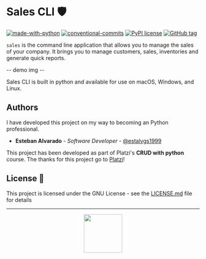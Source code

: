 # Sales CLI 🛡

<!-- GitHub Badges -->
[![made-with-python](https://img.shields.io/badge/Made%20with-Python-1f425f.svg)](https://www.python.org/)
[![conventional-commits](https://img.shields.io/badge/Conventional%20Commits-1.0.0-yellow.svg)](https://www.conventionalcommits.org/en/v1.0.0/)
[![PyPI license](https://img.shields.io/pypi/l/ansicolortags.svg)](https://pypi.python.org/pypi/ansicolortags/)
[![GitHub tag](https://img.shields.io/github/tag/Naereen/StrapDown.js.svg)](https://GitHub.com/Naereen/StrapDown.js/tags/)

`sales` is the command line application that allows you to manage the sales of your company. It brings you to manage customers, sales, inventories and generate quick reports.

-- demo img --

Sales CLI is built in python and available for use on macOS, Windows, and Linux.

## Authors

I have developed this project on my way to becoming an Python professional.

* **Esteban Alvarado** - *Software Developer* - [@estalvgs1999](https://github.com/estalvgs1999)

This project has been developed as part of Platzi's **CRUD with python** course. The thanks for this project go to [Platzi](https://platzi.com/clases/python-practico/)!

## License 📄

This project is licensed under the GNU License - see the [LICENSE.md](https://github.com/estalvgs1999/PLJS02-Typescript-Fundamentals/blob/master/LICENSE) file for details

---

<p align="center">
<img src="https://raw.githubusercontent.com/estalvgs1999/typescript-fundamentals/master/picture-place-core/assets/platzi_w.png" width="100"/>
</p>
